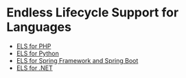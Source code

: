 # Endless Lifecycle Support for Languages

* [ELS for PHP](./els-for-php/)
* [ELS for Python](./els-for-python/)
* [ELS for Spring Framework and Spring Boot](./els-for-java/)
* [ELS for .NET](./els-for-dotnet/)